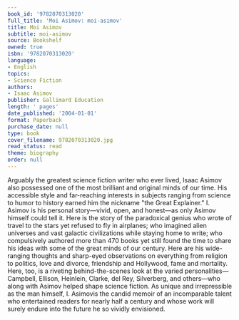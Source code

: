 ```yaml
---
book_id: '9782070313020'
full_title: 'Moi Asimov: moi-asimov'
title: Moi Asimov
subtitle: moi-asimov
source: Bookshelf
owned: true
isbn: '9782070313020'
language:
- English
topics:
- Science Fiction
authors:
- Isaac Asimov
publisher: Gallimard Education
length: ' pages'
date_published: '2004-01-01'
format: Paperback
purchase_date: null
type: book
cover_filename: 9782070313020.jpg
read_status: read
theme: biography
order: null
---
```

Arguably the greatest science fiction writer who ever lived, Isaac Asimov also possessed one of the most brilliant and original minds of our time. His accessible style and far-reaching interests in subjects ranging from science to humor to history earned him the nickname "the Great Explainer." I. Asimov is his personal story—vivid, open, and honest—as only Asimov himself could tell it.
Here is the story of the paradoxical genius who wrote of travel to the stars yet refused to fly in airplanes; who imagined alien universes and vast galactic civilizations while staying home to write; who compulsively authored more than 470 books yet still found the time to share his ideas with some of the great minds of our century. Here are his wide-ranging thoughts and sharp-eyed observations on everything from religion to politics, love and divorce, friendship and Hollywood, fame and mortality. Here, too, is a riveting behind-the-scenes look at the varied personalities—Campbell, Ellison, Heinlein, Clarke, del Rey, Silverberg, and others—who along with Asimov helped shape science fiction.
As unique and irrepressible as the man himself, I. Asimovis the candid memoir of an incomparable talent who entertained readers for nearly half a century and whose work will surely endure into the future he so vividly envisioned.

